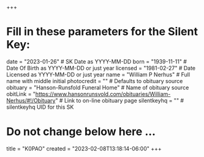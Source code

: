 +++
# Fill in these parameters for the Silent Key:
date = "2023-01-26"        # SK Date as YYYY-MM-DD
born = "1939-11-11"        # Date Of Birth as YYYY-MM-DD or just year
licensed = "1981-02-27"    # Date Licensed as YYYY-MM-DD or just year
name = "William P Nerhus"        # Full name with middle initial
photocredit = "" # Defaults to obituary source
obituary = "Hanson-Runsfold Funeral Home"    # Name of obituary source
obitLink = "https://www.hansonrunsvold.com/obituaries/William-Nerhus/#!/Obituary"    # Link to on-line obituary page
silentkeyhq = "" # silentkeyhq UID for this SK
# Do not change below here ...
title = "K0PAO"
created = "2023-02-08T13:18:14-06:00"
+++
